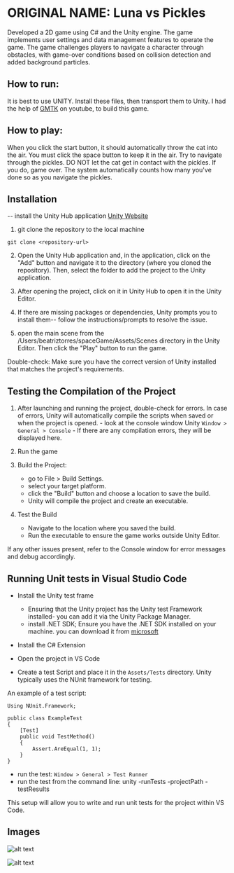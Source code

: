 # ORIGINAL NAME: Luna vs Pickles

Developed a 2D game using C# and the Unity engine. The game implements user settings and data
management features to operate the game. The game challenges players to navigate a character through obstacles, with game-over conditions based on collision detection and added background particles.

## How to run:

It is best to use UNITY. Install these files, then transport them to Unity. 
I had the help of [GMTK](https://www.youtube.com/@GMTK) on youtube, to build this game. 

## How to play:

When you click the start button, it should automatically throw the cat into the air. You must click the space button to keep it in the air. Try to navigate through the pickles. DO NOT let the cat get in contact with the pickles. If you do, game over. 
The system automatically counts how many you've done so as you navigate the pickles.

## Installation

-- install the Unity Hub application
    [Unity Website](https://unity.com/download)

1. git clone the repository to the local machine

```git clone <repository-url>```

2. Open the Unity Hub application and, in the application, click on the "Add" button and navigate it to the directory (where you cloned the repository). Then, select the folder to add the project to the Unity application.

3. After opening the project, click on it in Unity Hub to open it in the Unity Editor.

4. If there are missing packages or dependencies, Unity prompts you to install them-- follow the instructions/prompts to resolve the issue.

5. open the main scene from the /Users/beatriztorres/spaceGame/Assets/Scenes directory in the Unity Editor. Then click the "Play" button to run the game.

Double-check: Make sure you have the correct version of Unity installed that matches the project's requirements.

## Testing the Compilation of the Project

1. After launching and running the project, double-check for errors. In case of errors, Unity will automatically compile the scripts when saved or when the project is opened.
        - look at the console window Unity
            ```Window > General > Console```
        - If there are any compilation errors, they will be displayed here.

2. Run the game 

4. Build the Project:
    - go to File > Build Settings.
    - select your target platform.
    - click the "Build" button and choose a location to save the build.
    - Unity will compile the project and create an executable.

5. Test the Build
    - Navigate to the location where you saved the build.
    - Run the executable to ensure the game works outside Unity Editor.

If any other issues present, refer to the Console window for error messages and debug accordingly.

## Running Unit tests in Visual Studio Code

- Install the Unity test frame
    - Ensuring that the Unity project has the Unity test Framework installed- you can add it via the Unity Package Manager.
    - install .NET SDK; Ensure you have the .NET SDK installed on your machine.
                you can download it from [microsoft](https://dotnet.microsoft.com/en-us/download)

- Install the C# Extension

- Open the project in VS Code

- Create a test Script and place it in the ```Assets/Tests``` directory. Unity typically uses the NUnit framework for testing.

An example of a test script:
```
Using NUnit.Framework;

public class ExampleTest
{
    [Test]
    public void TestMethod()
    {
        Assert.AreEqual(1, 1);
    }
}
```
- run the test: ```Window > General > Test Runner```
- run the test from the command line:
    unity -runTests -projectPath <path-to-your-project> -testResults <path-to-results-file>

This setup will allow you to write and run unit tests for the project within VS Code.

## Images

![alt text](<ImagesforReadMe/Screenshot 2024-09-10 at 5.37.40 PM.png>)

![alt text](<ImagesforReadMe/Screenshot 2024-09-10 at 5.37.31 PM.png>)